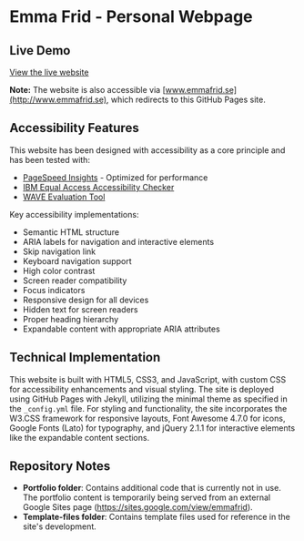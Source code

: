 # Emma Frid - Personal Webpage

## Live Demo
[View the live website](https://emmenru.github.io)

**Note:** The website is also accessible via [www.emmafrid.se](http://www.emmafrid.se), which redirects to this GitHub Pages site.

## Accessibility Features
This website has been designed with accessibility as a core principle and has been tested with:

- [PageSpeed Insights](https://pagespeed.web.dev/) - Optimized for performance
- [IBM Equal Access Accessibility Checker](https://www.ibm.com/able/toolkit/verify/accessibility-checker/)
- [WAVE Evaluation Tool](https://wave.webaim.org/)

Key accessibility implementations:
- Semantic HTML structure
- ARIA labels for navigation and interactive elements
- Skip navigation link
- Keyboard navigation support
- High color contrast
- Screen reader compatibility
- Focus indicators
- Responsive design for all devices
- Hidden text for screen readers
- Proper heading hierarchy
- Expandable content with appropriate ARIA attributes

## Technical Implementation
This website is built with HTML5, CSS3, and JavaScript, with custom CSS for accessibility enhancements and visual styling. The site is deployed using GitHub Pages with Jekyll, utilizing the minimal theme as specified in the `_config.yml` file. For styling and functionality, the site incorporates the W3.CSS framework for responsive layouts, Font Awesome 4.7.0 for icons, Google Fonts (Lato) for typography, and jQuery 2.1.1 for interactive elements like the expandable content sections.

## Repository Notes
- **Portfolio folder**: Contains additional code that is currently not in use. The portfolio content is temporarily being served from an external Google Sites page (https://sites.google.com/view/emmafrid).
- **Template-files folder**: Contains template files used for reference in the site's development.